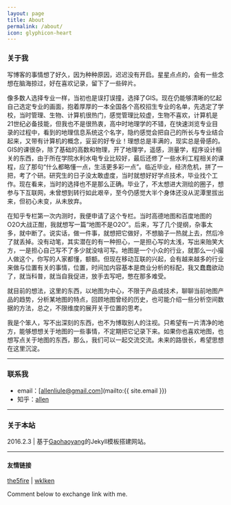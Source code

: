 ```yaml
---
layout: page
title: About
permalink: /about/
icon: glyphicon-heart
---
```


### 关于我


写博客的事情想了好久，因为种种原因，迟迟没有开启。星星点点的，会有一些念想在脑海掠过，好在喜欢记录，留下了一些碎片。

像多数人选择专业一样，当初也是误打误撞，选择了GIS。现在仍能够清晰的忆起自己选定专业的画面，抱着厚厚的一本全国各个高校招生专业的名单，先选定了学校，当时管理、生物、计算机很热门，感觉管理比较虚，生物不喜欢，计算机是21世纪必备技能，但我也不是很热衷，高中时地理学的不错，在快速浏览专业目录的过程中，看到的地理信息系统这个名字，隐约感觉会把自己的所长与专业结合起来，又带有计算机的概念，妥妥的好专业！理想总是丰满的，现实总是骨感的。GIS的课很杂，除了基础的高数和物理，开了地理学，遥感，测量学，程序设计相关的东西，由于所在学院水利水电专业比较好，最后还修了一些水利工程相关的课程，应了那句“什么都略懂一点，生活更多彩一点”。临近毕业，经济危机，拼了一把，考了个研。研究生的日子没太敢虚度，当时就想好好学点技术，毕业找个工作。现在看来，当时的选择也不是那么正确。毕业了，不太想进大测绘的圈子，想参与下互联网，未曾想到转行如此艰辛，至今仍感觉大半个身体还没从泥潭里拔出来，但初心未变，从未放弃。

在知乎专栏第一次内测时，我便申请了这个专栏。当时高德地图和百度地图的O2O大战正酣，我就想写一篇“地图不是O2O”。后来，写了几个提纲，杂事太多，就中断了。说实话，做一件事，就想把它做好，不想脑子一热就上去，然后冷了就丢掉。没有动笔，其实潜在的有一种担心，一是担心写的太浅，写出来贻笑大方，一是担心自己写不了多少就没啥可写。地图是一个小众的行业，就那么一小撮人做这个，你写的人家都懂，额额。但现在移动互联的兴起，会有越来越多的行业来做与位置有关的事情，位置，时间加内容基本是商业分析的标配，我又蠢蠢欲动了，就当科普，就当自我促进，放手去写吧，憋在那多难受。

就目前的想法，这里的东西，以地图为中心，不限于产品或技术，聊聊当前地图产品的趋势，分析某地图的特点，回顾地图曾经的历史，也可能介绍一些分析空间数据的方法，总之，不限维度的展开关于位置的思考。

我是个笨人，写不出深刻的东西，也不为博取别人的注视。只希望有一片清净的地方，能够想想关于地图的一些事情，不定期把它记录下来。如果你也喜欢地图，也想写点关于地图的东西，那么，我们可以一起交流交流。未来的路很长，希望思想在这里沉淀。


---

### 联系我

* email：[allenliule@gmail.com](mailto:{{ site.email }})
* 知乎：[allen](https://www.zhihu.com/people/aprilmay)


---

### 关于本站

2016.2.3 | 基于[Gaohaoyang](https://github.com/Gaohaoyang/gaohaoyang.github.io)的Jekyll模板搭建网站。


---

#### 友情链接

[the5fire](http://www.the5fire.com/) \| [wklken](http://www.wklken.me/)

Comment below to exchange link with me.  

